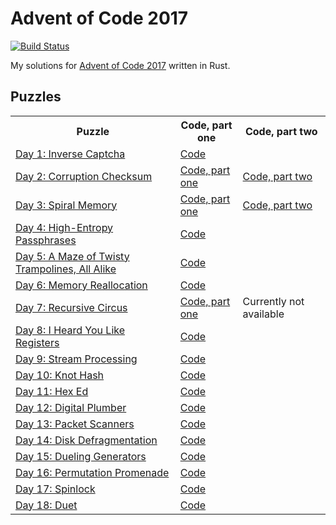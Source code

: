 # Advent of Code 2017

[![Build Status](https://travis-ci.org/xfix/advent-of-code-2017.svg?branch=master)](https://travis-ci.org/xfix/advent-of-code-2017)

My solutions for [Advent of Code 2017] written in Rust.

## Puzzles

<table>
<tr>
    <th> Puzzle
    <th> Code, part one
    <th> Code, part two
<tr>
    <td> <a href="https://adventofcode.com/2017/day/1">Day 1: Inverse Captcha</a>
    <td colspan=2> <a href="https://github.com/xfix/advent-of-code-2017/blob/master/day1/src/main.rs">Code</a>
<tr>
    <td> <a href="https://adventofcode.com/2017/day/2">Day 2: Corruption Checksum</a>
    <td> <a href="https://github.com/xfix/advent-of-code-2017/blob/master/day2/src/main.rs">Code, part one</a>
    <td> <a href="https://github.com/xfix/advent-of-code-2017/blob/master/day2b/src/main.rs">Code, part two</a>
<tr>
    <td> <a href="https://adventofcode.com/2017/day/3">Day 3: Spiral Memory</a>
    <td> <a href="https://github.com/xfix/advent-of-code-2017/blob/master/day3/src/main.rs">Code, part one</a>
    <td> <a href="https://github.com/xfix/advent-of-code-2017/blob/master/day3b/src/main.rs">Code, part two</a>
<tr>
    <td> <a href="https://adventofcode.com/2017/day/4">Day 4: High-Entropy Passphrases</a>
    <td colspan=2> <a href="https://github.com/xfix/advent-of-code-2017/blob/master/day4/src/main.rs">Code</a>
<tr>
    <td> <a href="https://adventofcode.com/2017/day/5">Day 5: A Maze of Twisty Trampolines, All Alike</a>
    <td colspan=2> <a href="https://github.com/xfix/advent-of-code-2017/blob/master/day5/src/main.rs">Code</a>
<tr>
    <td> <a href="https://adventofcode.com/2017/day/6">Day 6: Memory Reallocation</a>
    <td colspan=2> <a href="https://github.com/xfix/advent-of-code-2017/blob/master/day6/src/main.rs">Code</a>
<tr>
    <td> <a href="https://adventofcode.com/2017/day/7">Day 7: Recursive Circus</a>
    <td> <a href="https://github.com/xfix/advent-of-code-2017/blob/master/day7/src/main.rs">Code, part one</a>
    <td> Currently not available
<tr>
    <td> <a href="https://adventofcode.com/2017/day/8">Day 8: I Heard You Like Registers</a>
    <td colspan=2> <a href="https://github.com/xfix/advent-of-code-2017/blob/master/day8/src/main.rs">Code</a>
<tr>
    <td> <a href="https://adventofcode.com/2017/day/9">Day 9: Stream Processing</a>
    <td colspan=2> <a href="https://github.com/xfix/advent-of-code-2017/blob/master/day9/src/main.rs">Code</a>
<tr>
    <td> <a href="https://adventofcode.com/2017/day/10">Day 10: Knot Hash</a>
    <td colspan=2> <a href="https://github.com/xfix/advent-of-code-2017/blob/master/day10/src/main.rs">Code</a>
<tr>
    <td> <a href="https://adventofcode.com/2017/day/11">Day 11: Hex Ed</a>
    <td colspan=2> <a href="https://github.com/xfix/advent-of-code-2017/blob/master/day11/src/main.rs">Code</a>
<tr>
    <td> <a href="https://adventofcode.com/2017/day/12">Day 12: Digital Plumber</a>
    <td colspan=2> <a href="https://github.com/xfix/advent-of-code-2017/blob/master/day12/src/main.rs">Code</a>
<tr>
    <td> <a href="https://adventofcode.com/2017/day/13">Day 13: Packet Scanners</a>
    <td colspan=2> <a href="https://github.com/xfix/advent-of-code-2017/blob/master/day13/src/main.rs">Code</a>
<tr>
    <td> <a href="https://adventofcode.com/2017/day/14">Day 14: Disk Defragmentation</a>
    <td colspan=2> <a href="https://github.com/xfix/advent-of-code-2017/blob/master/day14/src/main.rs">Code</a>
<tr>
    <td> <a href="https://adventofcode.com/2017/day/15">Day 15: Dueling Generators</a>
    <td colspan=2> <a href="https://github.com/xfix/advent-of-code-2017/blob/master/day15/src/main.rs">Code</a>
<tr>
    <td> <a href="https://adventofcode.com/2017/day/16">Day 16: Permutation Promenade</a>
    <td colspan=2> <a href="https://github.com/xfix/advent-of-code-2017/blob/master/day16/src/main.rs">Code</a>
<tr>
    <td> <a href="https://adventofcode.com/2017/day/17">Day 17: Spinlock</a>
    <td colspan=2> <a href="https://github.com/xfix/advent-of-code-2017/blob/master/day17/src/main.rs">Code</a>
<tr>
    <td> <a href="https://adventofcode.com/2017/day/18">Day 18: Duet</a>
    <td colspan=2> <a href="https://github.com/xfix/advent-of-code-2017/blob/master/day18/src/main.rs">Code</a>
</table>

[Advent of Code 2017]: https://adventofcode.com/2017
